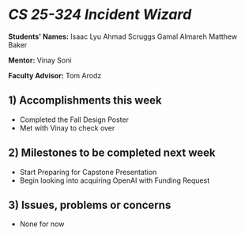 # *CS 25-324 Incident Wizard*

**Students' Names:**
Isaac Lyu
Ahmad Scruggs
Gamal Almareh
Matthew Baker

**Mentor:**
Vinay Soni

**Faculty Advisor:**
Tom Arodz

## 1) Accomplishments this week ##
   - Completed the Fall Design Poster
   - Met with Vinay to check over

## 2) Milestones to be completed next week ##
   - Start Preparing for Capstone Presentation
   - Begin looking into acquiring OpenAI with Funding Request
     

## 3) Issues, problems or concerns ##
   - None for now
   


